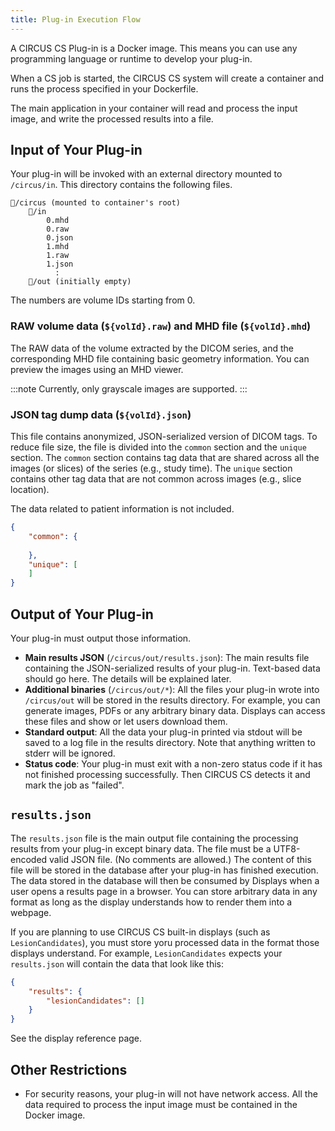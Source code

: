 ```yaml
---
title: Plug-in Execution Flow
---
```


A CIRCUS CS Plug-in is a Docker image. This means you can use any programming language or runtime to develop your plug-in.

When a CS job is started, the CIRCUS CS system will create a container and runs the process specified in your Dockerfile.

The main application in your container will read and process the input image, and write the processed results into a file.

## Input of Your Plug-in

Your plug-in will be invoked with an external directory mounted to `/circus/in`. This directory contains the following files.

```
📂/circus (mounted to container's root)
    📂/in
        0.mhd
        0.raw
        0.json
        1.mhd
        1.raw
        1.json
          :
    📂/out (initially empty)
```

The numbers are volume IDs starting from 0.

### RAW volume data (`${volId}.raw`) and MHD file (`${volId}.mhd`)

The RAW data of the volume extracted by the DICOM series, and the corresponding MHD file containing basic geometry information. You can preview the images using an MHD viewer.

:::note
Currently, only grayscale images are supported.
:::

### JSON tag dump data (`${volId}.json`)

This file contains anonymized, JSON-serialized version of DICOM tags. To reduce file size, the file is divided into the `common` section and the `unique` section. The `common` section contains tag data that are shared across all the images (or slices) of the series (e.g., study time). The `unique` section contains other tag data that are not common across images (e.g., slice location).

The data related to patient information is not included.

```json
{
    "common": {
        
    },
    "unique": [
    ]
}
```

## Output of Your Plug-in

Your plug-in must output those information.

- **Main results JSON** (`/circus/out/results.json`): The main results file containing the JSON-serialized results of your plug-in. Text-based data should go here. The details will be explained later.
- **Additional binaries** (`/circus/out/*`): All the files your plug-in wrote into `/circus/out` will be stored in the results directory. For example, you can generate images, PDFs or any arbitrary binary data. Displays can access these files and show or let users download them.
- **Standard output**: All the data your plug-in printed via stdout will be saved to a log file in the results directory. Note that anything written to stderr will be ignored.
- **Status code**: Your plug-in must exit with a non-zero status code if it has not finished processing successfully. Then CIRCUS CS detects it and mark the job as "failed".

## `results.json`

The `results.json` file is the main output file containing the processing results from your plug-in except binary data. The file must be a UTF8-encoded valid JSON file. (No comments are allowed.) The content of this file will be stored in the database after your plug-in has finished execution. The data stored in the database will then be consumed by Displays when a user opens a results page in a browser. You can store arbitrary data in any format as long as the display understands how to render them into a webpage.

If you are planning to use CIRCUS CS built-in displays (such as `LesionCandidates`), you must store yoru processed data in the format those displays understand. For example, `LesionCandidates` expects your `results.json` will contain the data that look like this:

```json
{
    "results": {
        "lesionCandidates": []
    }
}
```

See the display reference page.

## Other Restrictions

- For security reasons, your plug-in will not have network access. All the data required to process the input image must be contained in the Docker image.